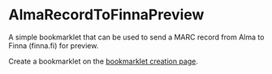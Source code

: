 # AlmaRecordToFinnaPreview

A simple bookmarklet that can be used to send a MARC record from Alma to Finna (finna.fi) for preview.

Create a bookmarklet on the [bookmarklet creation page](
https://htmlpreview.github.io/?https://github.com/EreMaijala/AlmaRecordToFinnaPreview/blob/main/create-bookmarklet.html).